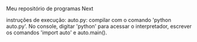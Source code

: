 Meu repositório de programas Next

instruções de execução:
auto.py: compilar com o comando 'python auto.py'. No console, digitar 'python'
         para acessar o interpretador, escrever os comandos 'import auto' e auto.main().
